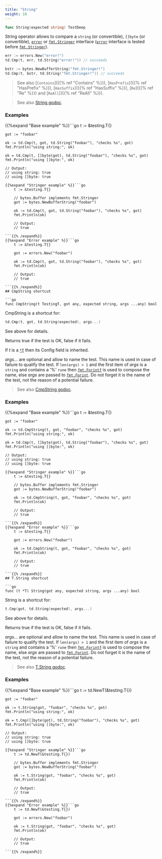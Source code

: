 ```yaml
---
title: "String"
weight: 10
---
```


```go
func String(expected string) TestDeep
```

String operator allows to compare a `string` (or convertible), `[]byte`
(or convertible), [`error`](https://pkg.go.dev/builtin#error) or [`fmt.Stringer`](https://pkg.go.dev/fmt#Stringer) interface ([`error`](https://pkg.go.dev/builtin#error) interface
is tested before [`fmt.Stringer`](https://pkg.go.dev/fmt#Stringer)).

```go
err := errors.New("error!")
td.Cmp(t, err, td.String("error!")) // succeeds

bstr := bytes.NewBufferString("fmt.Stringer!")
td.Cmp(t, bstr, td.String("fmt.Stringer!")) // succeeds
```

> See also [`Contains`]({{% ref "Contains" %}}), [`HasPrefix`]({{% ref "HasPrefix" %}}), [`HasSuffix`]({{% ref "HasSuffix" %}}), [`Re`]({{% ref "Re" %}}) and [`ReAll`]({{% ref "ReAll" %}}).


> See also [<i class='fas fa-book'></i> String godoc](https://pkg.go.dev/github.com/maxatome/go-testdeep/td#String).

### Examples

{{%expand "Base example" %}}```go
	t := &testing.T{}

	got := "foobar"

	ok := td.Cmp(t, got, td.String("foobar"), "checks %s", got)
	fmt.Println("using string:", ok)

	ok = td.Cmp(t, []byte(got), td.String("foobar"), "checks %s", got)
	fmt.Println("using []byte:", ok)

	// Output:
	// using string: true
	// using []byte: true

```{{% /expand%}}
{{%expand "Stringer example" %}}```go
	t := &testing.T{}

	// bytes.Buffer implements fmt.Stringer
	got := bytes.NewBufferString("foobar")

	ok := td.Cmp(t, got, td.String("foobar"), "checks %s", got)
	fmt.Println(ok)

	// Output:
	// true

```{{% /expand%}}
{{%expand "Error example" %}}```go
	t := &testing.T{}

	got := errors.New("foobar")

	ok := td.Cmp(t, got, td.String("foobar"), "checks %s", got)
	fmt.Println(ok)

	// Output:
	// true

```{{% /expand%}}
## CmpString shortcut

```go
func CmpString(t TestingT, got any, expected string, args ...any) bool
```

CmpString is a shortcut for:

```go
td.Cmp(t, got, td.String(expected), args...)
```

See above for details.

Returns true if the test is OK, false if it fails.

If *t* is a [`*T`](https://pkg.go.dev/github.com/maxatome/go-testdeep/td#T) then its Config field is inherited.

*args...* are optional and allow to name the test. This name is
used in case of failure to qualify the test. If `len(args) > 1` and
the first item of *args* is a `string` and contains a '%' `rune` then
[`fmt.Fprintf`](https://pkg.go.dev/fmt#Fprintf) is used to compose the name, else *args* are passed to
[`fmt.Fprint`](https://pkg.go.dev/fmt#Fprint). Do not forget it is the name of the test, not the
reason of a potential failure.


> See also [<i class='fas fa-book'></i> CmpString godoc](https://pkg.go.dev/github.com/maxatome/go-testdeep/td#CmpString).

### Examples

{{%expand "Base example" %}}```go
	t := &testing.T{}

	got := "foobar"

	ok := td.CmpString(t, got, "foobar", "checks %s", got)
	fmt.Println("using string:", ok)

	ok = td.Cmp(t, []byte(got), td.String("foobar"), "checks %s", got)
	fmt.Println("using []byte:", ok)

	// Output:
	// using string: true
	// using []byte: true

```{{% /expand%}}
{{%expand "Stringer example" %}}```go
	t := &testing.T{}

	// bytes.Buffer implements fmt.Stringer
	got := bytes.NewBufferString("foobar")

	ok := td.CmpString(t, got, "foobar", "checks %s", got)
	fmt.Println(ok)

	// Output:
	// true

```{{% /expand%}}
{{%expand "Error example" %}}```go
	t := &testing.T{}

	got := errors.New("foobar")

	ok := td.CmpString(t, got, "foobar", "checks %s", got)
	fmt.Println(ok)

	// Output:
	// true

```{{% /expand%}}
## T.String shortcut

```go
func (t *T) String(got any, expected string, args ...any) bool
```

String is a shortcut for:

```go
t.Cmp(got, td.String(expected), args...)
```

See above for details.

Returns true if the test is OK, false if it fails.

*args...* are optional and allow to name the test. This name is
used in case of failure to qualify the test. If `len(args) > 1` and
the first item of *args* is a `string` and contains a '%' `rune` then
[`fmt.Fprintf`](https://pkg.go.dev/fmt#Fprintf) is used to compose the name, else *args* are passed to
[`fmt.Fprint`](https://pkg.go.dev/fmt#Fprint). Do not forget it is the name of the test, not the
reason of a potential failure.


> See also [<i class='fas fa-book'></i> T.String godoc](https://pkg.go.dev/github.com/maxatome/go-testdeep/td#T.String).

### Examples

{{%expand "Base example" %}}```go
	t := td.NewT(&testing.T{})

	got := "foobar"

	ok := t.String(got, "foobar", "checks %s", got)
	fmt.Println("using string:", ok)

	ok = t.Cmp([]byte(got), td.String("foobar"), "checks %s", got)
	fmt.Println("using []byte:", ok)

	// Output:
	// using string: true
	// using []byte: true

```{{% /expand%}}
{{%expand "Stringer example" %}}```go
	t := td.NewT(&testing.T{})

	// bytes.Buffer implements fmt.Stringer
	got := bytes.NewBufferString("foobar")

	ok := t.String(got, "foobar", "checks %s", got)
	fmt.Println(ok)

	// Output:
	// true

```{{% /expand%}}
{{%expand "Error example" %}}```go
	t := td.NewT(&testing.T{})

	got := errors.New("foobar")

	ok := t.String(got, "foobar", "checks %s", got)
	fmt.Println(ok)

	// Output:
	// true

```{{% /expand%}}
